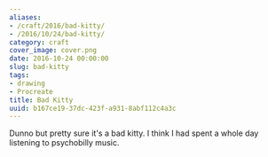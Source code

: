 ```yaml
---
aliases:
- /craft/2016/bad-kitty/
- /2016/10/24/bad-kitty/
category: craft
cover_image: cover.png
date: 2016-10-24 00:00:00
slug: bad-kitty
tags:
- drawing
- Procreate
title: Bad Kitty
uuid: b167ce19-37dc-423f-a931-8abf112c4a3c
---
```


Dunno but pretty sure it's a bad kitty. I think I had spent a whole day listening to psychobilly music.